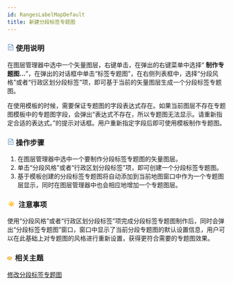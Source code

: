 ```yaml
---
id: RangesLabelMapDefault
title: 新建分段标签专题图
---
```

### ![](../../img/read.gif) 使用说明

在图层管理器中选中一个矢量图层，右键单击，在弹出的右键菜单中选择“ **制作专题图...**”，在弹出的对话框中单击“标签专题图”，在右侧列表框中，选择“分段风格”或者“行政区划分段标签”项，即可基于当前的矢量图层生成一个分段标签专题图。

在使用模板的时候，需要保证专题图的字段表达式存在。如果当前图层不存在专题图模板中的专题图字段，会弹出“表达式不存在，所以专题图无法显示。请重新指定合适的表达式。”的提示对话框。用户重新指定字段后即可使用模板制作专题图。

### ![](../../img/read.gif) 操作步骤

 1. 在图层管理器中选中一个要制作分段标签专题图的矢量图层。
 2. 单击“分段风格”或者“行政区划分段标签”项，即可创建一个分段标签专题图。
 3. 基于模板创建的分段标签专题图将自动添加到当前地图窗口中作为一个专题图层显示，同时在图层管理器中也会相应地增加一个专题图层。

### ![](../../img/note.png) 注意事项

使用“分段风格”或者“行政区划分段标签”项完成分段标签专题图制作后，同时会弹出“分段标签专题图”窗口，窗口中显示了当前分段专题图的默认设置信息，用户可以在此基础上对专题图的风格进行重新设置，获得更符合需要的专题图效果。

### ![](../../img/seealso.png) 相关主题

<!-- ![](../../img/smalltitle.png)  -->
[修改分段标签专题图](RangesLabelMapDia.html)